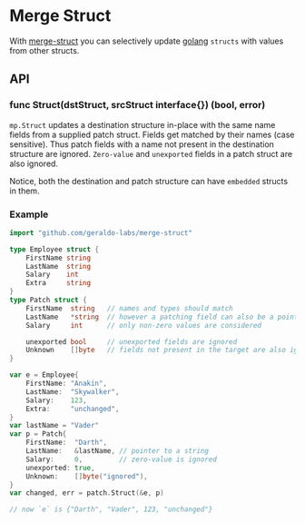 # Merge Struct

With [merge-struct](https://github.com/geraldo-labs/merge-struct) you can selectively update [golang](http://golang.org) `structs` with
values from other structs.

## API

### func Struct(dstStruct, srcStruct interface{}) (bool, error)
`mp.Struct` updates a destination structure in-place with the same name fields
from a supplied patch struct. Fields get matched by their names (case sensitive).
Thus patch fields with a name not present in the destination structure are ignored. 
`Zero-value` and `unexported` fields in a patch struct are also ignored.

Notice, both the destination and patch structure can have `embedded` structs in them.


### Example
```go
import "github.com/geraldo-labs/merge-struct"

type Employee struct {
    FirstName string
    LastName  string
    Salary    int
    Extra     string
}
type Patch struct {
    FirstName  string   // names and types should match
    LastName   *string  // however a patching field can also be a pointer 
    Salary     int      // only non-zero values are considered

    unexported bool     // unexported fields are ignored 
    Unknown    []byte   // fields not present in the target are also ignored
}

var e = Employee{
    FirstName: "Anakin",
    LastName:  "Skywalker",
    Salary:    123,
    Extra:     "unchanged",
}
var lastName = "Vader"
var p = Patch{
    FirstName:  "Darth",
    LastName:   &lastName, // pointer to a string
    Salary:     0,         // zero-value is ignored
    unexported: true,
    Unknown:    []byte("ignored"),
}
var changed, err = patch.Struct(&e, p)

// now `e` is {"Darth", "Vader", 123, "unchanged"}
```
